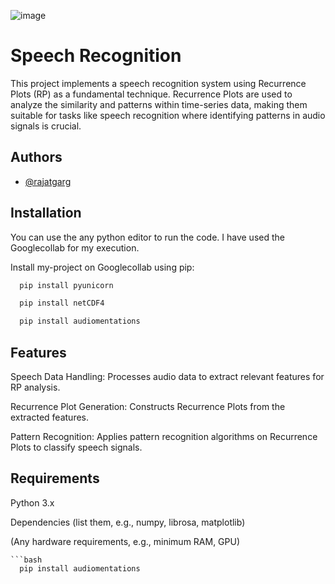 
![image](https://github.com/user-attachments/assets/56d32dca-760c-4175-91c8-5831e88ac4e7)



# Speech Recognition

This project implements a speech recognition system using Recurrence Plots (RP) as a fundamental technique. Recurrence Plots are used to analyze the similarity and patterns within time-series data, making them suitable for tasks like speech recognition where identifying patterns in audio signals is crucial.




## Authors

- [@rajatgarg](https://www.github.com/octokatherine)


## Installation
You can use the any python editor to run the code. I have used the Googlecollab for my execution.

Install my-project on Googlecollab using pip:

```bash
  pip install pyunicorn
```
```bash
  pip install netCDF4
```
```bash
  pip install audiomentations
```

    
## Features

Speech Data Handling: Processes audio data to extract relevant features for RP analysis.

Recurrence Plot Generation: Constructs Recurrence Plots from the extracted features.

Pattern Recognition: Applies pattern recognition algorithms on Recurrence Plots to classify speech signals.


## Requirements

Python 3.x

Dependencies (list them, e.g., numpy, librosa, matplotlib)

(Any hardware requirements, e.g., minimum RAM, GPU)
```
```bash
  pip install audiomentations
```

    
